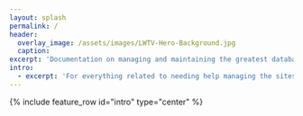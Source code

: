 ```yaml
---
layout: splash
permalink: /
header:
  overlay_image: /assets/images/LWTV-Hero-Background.jpg
  caption:
excerpt: 'Documentation on managing and maintaining the greatest database of queer female, transgender, and non-binary TV characters, in the universe.'
intro:
  - excerpt: 'For everything related to needing help managing the sites.'
---
```


{% include feature_row id="intro" type="center" %}
